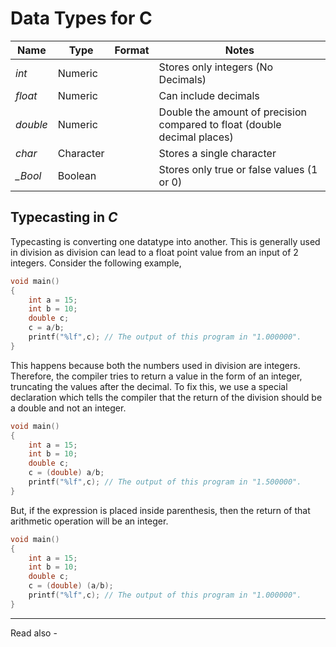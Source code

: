 # Data Types for C

| Name     | Type      | Format | Notes                                                                    |
| -------- | --------- | ------ | ------------------------------------------------------------------------ |
| *int*    | Numeric   |        | Stores only integers (No Decimals)                                       |
| *float*  | Numeric   |        | Can include decimals                                                     |
| *double* | Numeric   |        | Double the amount of precision compared to float (double decimal places) |
| *char*   | Character |        | Stores a single character                                                |
| *_Bool*  | Boolean   |        | Stores only true or false values (1 or 0)                                |

## Typecasting in *C*

Typecasting is converting one datatype into another. This is generally used in division as division can lead to a float point value from an input of 2 integers. Consider the following example,

```c
void main()
{	
	int a = 15;
	int b = 10;
	double c;
	c = a/b;
	printf("%lf",c); // The output of this program in "1.000000".
}
```

This happens because both the numbers used in division are integers. Therefore, the compiler tries to return a value in the form of an integer, truncating the values after the decimal. To fix this, we use a special declaration which tells the compiler that the return of the division should be a double and not an integer.

```c
void main()
{	
	int a = 15;
	int b = 10;
	double c;
	c = (double) a/b;
	printf("%lf",c); // The output of this program in "1.500000".
}
```

But, if the expression is placed inside parenthesis, then the return of that arithmetic operation will be an integer.

```c
void main()
{	
	int a = 15;
	int b = 10;
	double c;
	c = (double) (a/b);
	printf("%lf",c); // The output of this program in "1.000000".
}
```





---
Read also - 